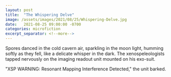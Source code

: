 ```yaml
---
layout: post
title:  "The Whispering Delve"
image: /assets/images/2021/08/25/Whispering-Delve.jpg
date:   2021-08-25 09:00:00 -0700
categories: microfiction
excerpt_separator: <!--more-->
---
```

Spores danced in the cold cavern air, sparkling in the moon light, humming softly as they fell, like a delicate whisper in the dark. The xenospeleologists tapped nervously on the imaging readout unit mounted on his exo-suit. 

"XSP WARNING: Resonant Mapping Interference Detected," the unit barked.